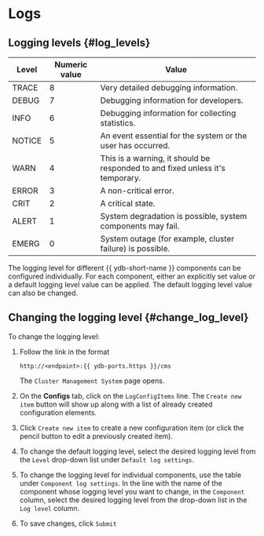 # Logs

## Logging levels {#log_levels}

| Level | Numeric value | Value |
| --- | --- | --- |
| TRACE | 8 | Very detailed debugging information. |
| DEBUG | 7 | Debugging information for developers. |
| INFO | 6 | Debugging information for collecting statistics. |
| NOTICE | 5 | An event essential for the system or the user has occurred. |
| WARN | 4 | This is a warning, it should be responded to and fixed unless it's temporary. |
| ERROR | 3 | A non-critical error. |
| CRIT | 2 | A critical state. |
| ALERT | 1 | System degradation is possible, system components may fail. |
| EMERG | 0 | System outage (for example, cluster failure) is possible. |

The logging level for different {{ ydb-short-name }} components can be configured individually. For each component, either an explicitly set value or a default logging level value can be applied. The default logging level value can also be changed.

## Changing the logging level {#change_log_level}

To change the logging level:

1. Follow the link in the format

    ```text
    http://<endpoint>:{{ ydb-ports.https }}/cms
    ```

    The `Cluster Management System` page opens.

1. On the **Configs** tab, click on the `LogConfigItems` line. The `Create new item` button will show up along with a list of already created configuration elements.

1. Click `Create new item` to create a new configuration item (or click the pencil button to edit a previously created item).

1. To change the default logging level, select the desired logging level from the `Level` drop-down list under `Default log settings`.

1. To change the logging level for individual components, use the table under `Component log settings`. In the line with the name of the component whose logging level you want to change, in the `Component` column, select the desired logging level from the drop-down list in the `Log level` column.

1. To save changes, click `Submit`

